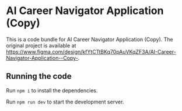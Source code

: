 
  # AI Career Navigator Application (Copy)

  This is a code bundle for AI Career Navigator Application (Copy). The original project is available at https://www.figma.com/design/kfYtCTtBKq70pAuVKqZF3A/AI-Career-Navigator-Application--Copy-.

  ## Running the code

  Run `npm i` to install the dependencies.

  Run `npm run dev` to start the development server.
  
